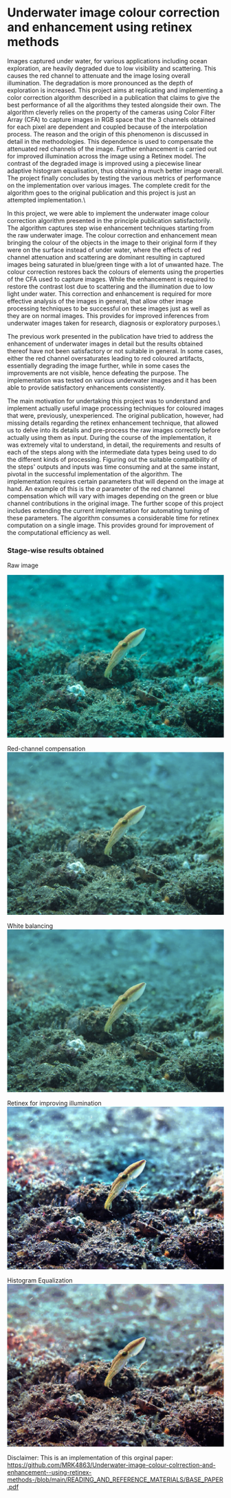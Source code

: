 # Underwater image colour correction and enhancement using retinex methods 

Images captured under water, for various applications including ocean exploration, are heavily degraded due to low visibility and scattering. This causes the red channel to attenuate and the image losing overall illumination. The degradation is more pronounced as the depth of exploration is increased. This project aims at replicating and implementing a color correction algorithm described in a publication that claims to give the best performance of all the algorithms they tested alongside their own. The algorithm cleverly relies on the property of the cameras using Color Filter Array (CFA) to capture images in RGB space that the 3 channels obtained for each pixel are dependent and coupled because of the interpolation process. The reason and the origin of this phenomenon is discussed in detail in the methodologies. This dependence is used to compensate the attenuated red channels of the image. Further enhancement is carried out for improved illumination across the image using a Retinex model. 
The contrast of the degraded image is improved using a piecewise linear adaptive histogram equalisation, thus obtaining a much better image overall. The project finally concludes by testing the various metrics of performance on the implementation over various images. The complete credit for the algorithm goes to the original publication and this project is just an attempted implementation.\\


In this project, we were able to implement the underwater image colour correction algorithm presented in the principle publication satisfactorily. The algorithm captures step wise enhancement techniques starting from the raw underwater image. The colour correction and enhancement mean bringing the colour of the objects in the image to their original form if they were on the surface instead of under water, where the effects of red channel attenuation and scattering are dominant resulting in captured images being saturated in blue/green tinge with a lot of unwanted haze. The colour correction restores back the colours of elements using the properties of the CFA used to capture images. While the enhancement is required to restore the contrast lost due to scattering and the illumination due to low light under water. This correction and enhancement is required for more effective analysis of the images in general, that allow other image processing techniques to be successful on these images just as well as they are on normal images. This provides for improved inferences from underwater images taken for research, diagnosis or exploratory purposes.\

The previous work presented in the publication have tried to address the enhancement of underwater images in detail but the results obtained thereof have not been satisfactory or not suitable in general. In some cases, either the red channel oversaturates leading to red coloured artifacts, essentially degrading the image further, while in some cases the improvements are not visible, hence defeating the purpose. The implementation was tested on various underwater images and it has been able to provide satisfactory enhancements consistently.

The main motivation for undertaking this project was to understand and implement actually useful image processing techniques for coloured images that were, previously, unexperienced. The original publication, however, had missing details regarding the retinex enhancement technique, that allowed us to delve into its details and pre-process the raw images correctly before actually using them as input. During the course of the implementation, it was extremely vital to understand, in detail, the requirements and results of each of the steps along with the intermediate data types being used to do the different kinds of processing. Figuring out the suitable compatibility of the steps' outputs and inputs was time consuming and at the same instant,  pivotal in the successful implementation of the algorithm.
The implementation requires certain parameters that will depend on the image at hand. An example of this is the $\alpha$ parameter of the red channel compensation which will vary with images depending on the green or blue channel contributions in the original image. The further scope of this project includes extending the current implementation for automating tuning of these parameters. The algorithm consumes a considerable time for retinex computation on a single image. This provides ground for improvement of the computational efficiency as well.

### Stage-wise results obtained
Raw image

<img src = "./IMAGE_RESULTS/1_raw_img_8_FRANKLE.PNG " alt="Raw image" />

Red-channel compensation
<img src="https://github.com/MRK4863/Underwater-image-colour-colrrection-and-enhancement--using-retinex-methods-/blob/main/IMAGE_RESULTS/2_red_channel_8_FRANKLE.png" alt="Red-channel compensation" />

White balancing
<img src="https://github.com/MRK4863/Underwater-image-colour-colrrection-and-enhancement--using-retinex-methods-/blob/main/IMAGE_RESULTS/2_red_channel_8_FRANKLE.png" alt="Red-channel compensation" />

Retinex for improving illumination
<img src="https://github.com/MRK4863/Underwater-image-colour-colrrection-and-enhancement--using-retinex-methods-/blob/main/IMAGE_RESULTS/4_img_retinex_rgb_8_FRANKLE.png" alt="Retinex" />

Histogram Equalization
<img src="https://github.com/MRK4863/Underwater-image-colour-colrrection-and-enhancement--using-retinex-methods-/blob/main/IMAGE_RESULTS/5_histeq_img_8_FRANKLE.png" alt="Histogram Equalization" />

Disclaimer:
This is an implementation of this orginal paper: https://github.com/MRK4863/Underwater-image-colour-colrrection-and-enhancement--using-retinex-methods-/blob/main/READING_AND_REFERENCE_MATERIALS/BASE_PAPER.pdf
